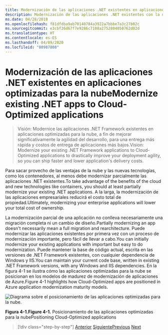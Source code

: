 ```yaml
---
title: Modernización de las aplicaciones .NET existentes en aplicaciones optimizadas para la nube
description: Modernización de las aplicaciones .NET existentes con la nube de Azure y los contenedores de Windows
ms.date: 04/28/2018
ms.openlocfilehash: f81dfdba9ab70140784a3922a7bbbe7a3c27b02c
ms.sourcegitcommit: e3cbf26d67f7e9286c7108a2752804050762d02d
ms.translationtype: HT
ms.contentlocale: es-ES
ms.lasthandoff: 04/09/2020
ms.locfileid: "80987808"
---
```

# <a name="modernize-existing-net-apps-to-cloud-optimized-applications"></a><span data-ttu-id="e4901-103">Modernización de las aplicaciones .NET existentes en aplicaciones optimizadas para la nube</span><span class="sxs-lookup"><span data-stu-id="e4901-103">Modernize existing .NET apps to Cloud-Optimized applications</span></span>

> <span data-ttu-id="e4901-104">Visión: Modernice las aplicaciones .NET Framework existentes en aplicaciones optimizadas para la nube, a fin de mejorar significativamente la agilidad del desarrollo, para una entrega más rápida y costos de entrega de aplicaciones más bajos.</span><span class="sxs-lookup"><span data-stu-id="e4901-104">Vision: Modernize your existing .NET Framework applications to Cloud-Optimized applications to drastically improve your deployment agility, so you can ship faster and lower application's delivery costs.</span></span>

<span data-ttu-id="e4901-105">Para sacar provecho de las ventajas de la nube y las nuevas tecnologías, como los contenedores, al menos debe modernizar parcialmente las aplicaciones .NET existentes.</span><span class="sxs-lookup"><span data-stu-id="e4901-105">To take advantage of the benefits of the cloud and new technologies like containers, you should at least partially modernize your existing .NET applications.</span></span> <span data-ttu-id="e4901-106">A la larga, la modernización de las aplicaciones empresariales reducirá el costo total de propiedad.</span><span class="sxs-lookup"><span data-stu-id="e4901-106">Ultimately, modernizing your enterprise applications will lower your total cost of ownership.</span></span>

<span data-ttu-id="e4901-107">La modernización parcial de una aplicación no conlleva necesariamente una migración completa ni un cambio de diseño.</span><span class="sxs-lookup"><span data-stu-id="e4901-107">Partially modernizing an app doesn't necessarily mean a full migration and rearchitecture.</span></span> <span data-ttu-id="e4901-108">Puede modernizar las aplicaciones existentes por primera vez con un proceso de modernización importante, pero fácil de llevar a cabo.</span><span class="sxs-lookup"><span data-stu-id="e4901-108">You can initially modernize your existing applications with important but easy to do modernization.</span></span> <span data-ttu-id="e4901-109">Puede mantener la base de código actual, escrita en las versiones de .NET Framework existentes, con cualquier dependencia de Windows y IIS.</span><span class="sxs-lookup"><span data-stu-id="e4901-109">You can maintain your current code base, written in existing .NET Framework versions, with any Windows and IIS dependencies.</span></span> <span data-ttu-id="e4901-110">En la figura 4-1 se ilustra cómo las aplicaciones optimizadas para la nube se posicionan en los modelos de madurez de modernización de aplicaciones de Azure.</span><span class="sxs-lookup"><span data-stu-id="e4901-110">Figure 4-1 highlights how Cloud-Optimized apps are positioned in Azure application modernization maturity models.</span></span>

![Diagrama sobre el posicionamiento de las aplicaciones optimizadas para la nube.](./media/index/position-cloud-optimized-application.png)

<span data-ttu-id="e4901-112">**Figura 4-1.**</span><span class="sxs-lookup"><span data-stu-id="e4901-112">**Figure 4-1.**</span></span> <span data-ttu-id="e4901-113">Posicionamiento de las aplicaciones optimizadas para la nube</span><span class="sxs-lookup"><span data-stu-id="e4901-113">Positioning Cloud-Optimized applications</span></span>

>[!div class="step-by-step"]
><span data-ttu-id="e4901-114">[Anterior](../migrate-your-relational-databases-to-azure.md)
>[Siguiente](reasons-to-modernize-existing-net-apps-to-cloud-optimized-applications.md)</span><span class="sxs-lookup"><span data-stu-id="e4901-114">[Previous](../migrate-your-relational-databases-to-azure.md)
[Next](reasons-to-modernize-existing-net-apps-to-cloud-optimized-applications.md)</span></span>
